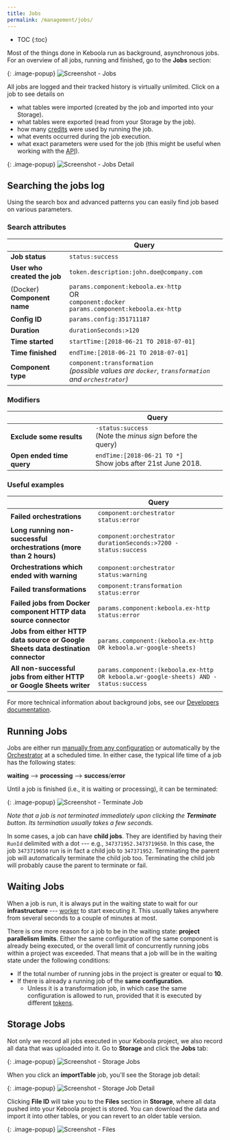 ```yaml
---
title: Jobs
permalink: /management/jobs/
---
```


* TOC
{:toc}

Most of the things done in Keboola run as background, asynchronous jobs.
For an overview of all jobs, running and finished, go to the **Jobs** section:

{: .image-popup}
![Screenshot - Jobs](/management/jobs/jobs.png)

All jobs are logged and their tracked history is virtually unlimited. Click on a job to see details on 

- what tables were imported (created by the job and imported into your Storage).
- what tables were exported (read from your Storage by the job).
- how many [credits](/management/project/limits/#project-power) were used by running the job.
- what events occurred during the job execution.
- what exact parameters were used for the job (this might be useful when working with the [API](https://developers.keboola.com/integrate/jobs/#apis-for-working-with-jobs)).

{: .image-popup}
![Screenshot - Jobs Detail](/management/jobs/jobs-detail.png)

## Searching the jobs log

Using the search box and advanced patterns you can easily find job based on various parameters. 

### Search attributes

| | Query |
|---|---|
| **Job status** | `status:success` |
| **User who created the job**   | `token.description:john.doe@company.com` |
| (Docker) **Component name**     | `params.component:keboola.ex-http` <br /> OR <br /> `component:docker params.component:keboola.ex-http` |
| **Config ID**       | `params.config:351711187` |
| **Duration**        | `durationSeconds:>120` |
| **Time started**   | `startTime:[2018-06-21 TO 2018-07-01]` |
| **Time finished**   | `endTime:[2018-06-21 TO 2018-07-01]` |
| **Component type**    | `component:transformation` <br /> *(possible values are `docker`, `transformation` and `orchestrator`)*  |

### Modifiers

| | Query |
|---|---|
| **Exclude some results**   | `-status:success` <br /> (Note the _minus sign_ before the query) |
| **Open ended time query**     | `endTime:[2018-06-21 TO *]` <br /> Show jobs after 21st June 2018. |

### Useful examples

| | Query |
|---|---|
| **Failed orchestrations**  | `component:orchestrator status:error` |
| **Long running non-successful orchestrations (more than 2 hours)**  | `component:orchestrator durationSeconds:>7200 -status:success` |
| **Orchestrations which ended with warning**  | `component:orchestrator status:warning` |
| **Failed transformations**  | `component:transformation status:error`  |
| **Failed jobs from Docker component HTTP data source connector**  | `params.component:keboola.ex-http status:error` <br />  |
| **Jobs from either HTTP data source or Google Sheets data destination connector** | `params.component:(keboola.ex-http OR keboola.wr-google-sheets)` |
| **All non-successful jobs from either HTTP or Google Sheets writer** | `params.component:(keboola.ex-http OR keboola.wr-google-sheets) AND -status:success` |
  
For more technical information about background jobs, see our 
[Developers documentation](https://developers.keboola.com/integrate/jobs/).

## Running Jobs
Jobs are either run [manually from any configuration](/tutorial/) or automatically by the 
[Orchestrator](/orchestrator/) at a scheduled time. In either case, the typical life time of a job has the 
following states:

**waiting** --> **processing** --> **success**/**error**

Until a job is finished (i.e., it is waiting or processing), it can be terminated:

{: .image-popup}
![Screenshot - Terminate Job](/management/jobs/terminate-job.png)

*Note that a job is not terminated immediately upon clicking the **Terminate** button. Its termination usually takes 
a few seconds.*

In some cases, a job can have **child jobs**. They are identified by having their `RunId` delimited with
a dot --- e.g., `347371952.3473719650`. In this case, the job `3473719650` run is in fact a child
job to `347371952`. Terminating the parent job will automatically terminate the child job too. 
Terminating the child job will probably cause the parent to terminate or fail.

## Waiting Jobs
When a job is run, it is always put in the waiting state to wait for our **infrastructure** --- 
[worker](https://developers.keboola.com/integrate/jobs/) to start executing it.
This usually takes anywhere from several seconds to a couple of minutes at most. 

There is one more reason for a job to be in the waiting state: **project parallelism limits**. 
Either the same configuration of the same component is already being executed, or the overall limit
of concurrently running jobs within a project was exceeded. That means that a job will be in 
the waiting state under the following conditions:

- If the total number of running jobs in the project is greater or equal to **10**.
- If there is already a running job of the **same configuration**.
    - Unless it is a transformation job, in which case the same configuration is allowed to run, provided that it is executed by different [tokens](/management/project/tokens/).

## Storage Jobs
Not only we record all jobs executed in your Keboola project, we also record all data that was uploaded
into it. Go to **Storage** and click the **Jobs** tab:

{: .image-popup}
![Screenshot - Storage Jobs](/management/jobs/storage-jobs.png)

When you click an **importTable** job, you'll see the Storage job detail:

{: .image-popup}
![Screenshot - Storage Job Detail](/management/jobs/storage-jobs-detail.png)

Clicking **File ID** will take you to the **Files** section in **Storage**,
where all data pushed into your Keboola project is stored.
You can download the data and import it into other tables, or you can revert to an older table version.

{: .image-popup}
![Screenshot - Files](/management/jobs/storage-file-uploads.png)
